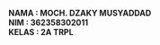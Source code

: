 **NAMA  : MOCH. DZAKY MUSYADDAD**                                                                                                                                                
**NIM     : 362358302011**                                                                                                                                                       
**KELAS : 2A TRPL**

